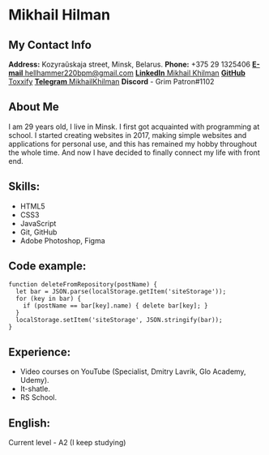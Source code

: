 # Mikhail Hilman
## My Contact Info
**Address:** Kozyraŭskaja street, Minsk, Belarus.
**Phone:** +375 29 1325406
[**E-mail** hellhammer220bpm@gmail.com](hellhammer220bpm@gmail.com)
[**LinkedIn** Mikhail Khilman](https://www.linkedin.com/in/%D0%BC%D0%B8%D1%85%D0%B0%D0%B8%D0%BB-%D1%85%D0%B8%D0%BB%D1%8C%D0%BC%D0%B0%D0%BD-8b4872208/)
[**GitHub** Toxxify](https://github.com/Toxxify)
[**Telegram** MikhailKhilman](https://t.me/MikhailKhilman)
**Discord** - Grim Patron#1102

## About Me
I am 29 years old, I live in Minsk. I first got acquainted with programming at school. I started creating websites in 2017, making simple websites and applications for personal use, and this has remained my hobby throughout the whole time. And now I have decided to finally connect my life with front end.

## Skills:
- HTML5
- CSS3
- JavaScript
- Git, GitHub
- Adobe Photoshop, Figma

## Code example:
```
function deleteFromRepository(postName) {
  let bar = JSON.parse(localStorage.getItem('siteStorage'));
  for (key in bar) {
    if (postName == bar[key].name) { delete bar[key]; }
  }
  localStorage.setItem('siteStorage', JSON.stringify(bar));
}
```
## Experience:
- Video courses on YouTube (Specialist, Dmitry Lavrik, Glo Academy, Udemy).
- It-shatle.
- RS School.

## English:
Сurrent level - A2  (I keep studying)

